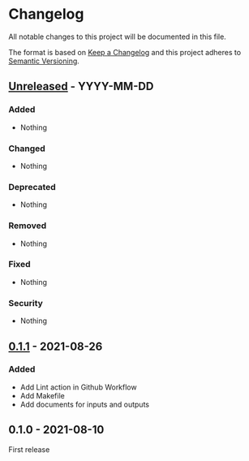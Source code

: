 # Changelog
All notable changes to this project will be documented in this file.

The format is based on [Keep a Changelog](http://keepachangelog.com/en/1.0.0/)
and this project adheres to [Semantic Versioning](http://semver.org/spec/v2.0.0.html).




## [Unreleased] - YYYY-MM-DD

### Added
- Nothing

### Changed
- Nothing

### Deprecated
- Nothing

### Removed
- Nothing

### Fixed
- Nothing

### Security
- Nothing



## [0.1.1] - 2021-08-26

### Added
- Add Lint action in Github Workflow
- Add Makefile
- Add documents for inputs and outputs




## 0.1.0 - 2021-08-10

First release




[Unreleased]: https://github.com/rabiloo/terraform-aws-ecr/compare/v0.1.1...master
[0.1.1]:      https://github.com/rabiloo/terraform-aws-ecr/compare/v0.1.0...v0.1.1
